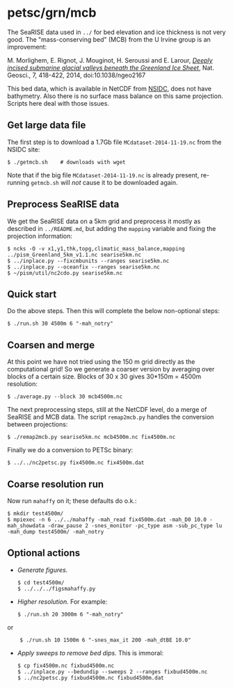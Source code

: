 petsc/grn/mcb
=============

The SeaRISE data used in `../` for bed elevation and ice thickness is not very
good.  The "mass-conserving bed" (MCB) from the U Irvine group is an improvement:

M. Morlighem, E. Rignot, J. Mouginot, H. Seroussi and E. Larour,
[_Deeply incised submarine glacial valleys beneath the Greenland Ice Sheet_](http://www.nature.com/ngeo/journal/vaop/ncurrent/full/ngeo2167.html),
Nat. Geosci., 7, 418-422, 2014, doi:10.1038/ngeo2167

This bed data, which is available in NetCDF from
[NSIDC](),
does not have bathymetry.  Also there is no surface mass balance on this same
projection.  Scripts here deal with those issues.


Get large data file
-------------------

The first step is to download a 1.7Gb file `MCdataset-2014-11-19.nc` from the
NSIDC site:

    $ ./getmcb.sh    # downloads with wget

Note that if the big file `MCdataset-2014-11-19.nc` is already present,
re-running `getmcb.sh` will _not_ cause it to be downloaded again.


Preprocess SeaRISE data
-----------------------

We get the SeaRISE data on a 5km grid and preprocess it mostly as described in
`../README.md`, but adding the `mapping` variable and fixing the projection
information:

    $ ncks -O -v x1,y1,thk,topg,climatic_mass_balance,mapping ../pism_Greenland_5km_v1.1.nc searise5km.nc
    $ ../inplace.py --fixcmbunits --ranges searise5km.nc
    $ ../inplace.py --oceanfix --ranges searise5km.nc
    $ ~/pism/util/nc2cdo.py searise5km.nc


Quick start
-----------

Do the above steps.  Then this will complete the below non-optional steps:

    $ ./run.sh 30 4500m 6 "-mah_notry"


Coarsen and merge
-----------------

At this point we have not tried using the 150 m grid directly as the
computational grid!  So we generate a coarser version by averaging over blocks
of a certain size.  Blocks of 30 x 30 gives 30*150m = 4500m resolution:

    $ ./average.py --block 30 mcb4500m.nc

The next preprocessing steps, still at the NetCDF level, do a merge of SeaRISE
and MCB data.  The script `remap2mcb.py` handles the conversion between
projections:

    $ ./remap2mcb.py searise5km.nc mcb4500m.nc fix4500m.nc

Finally we do a conversion to PETSc binary:

    $ ../../nc2petsc.py fix4500m.nc fix4500m.dat


Coarse resolution run
---------------------

Now run `mahaffy` on it; these defaults do o.k.:

    $ mkdir test4500m/
    $ mpiexec -n 6 ../../mahaffy -mah_read fix4500m.dat -mah_D0 10.0 -mah_showdata -draw_pause 2 -snes_monitor -pc_type asm -sub_pc_type lu -mah_dump test4500m/ -mah_notry


Optional actions
-----------------

  * _Generate figures._

        $ cd test4500m/
        $ ../../../figsmahaffy.py

  * _Higher resolution._  For example:

        $ ./run.sh 20 3000m 6 "-mah_notry"

  or

        $ ./run.sh 10 1500m 6 "-snes_max_it 200 -mah_dtBE 10.0"

  * _Apply sweeps to remove bed dips._  This is immoral:

        $ cp fix4500m.nc fixbud4500m.nc
        $ ../inplace.py --bedundip --sweeps 2 --ranges fixbud4500m.nc
        $ ../nc2petsc.py fixbud4500m.nc fixbud4500m.dat

